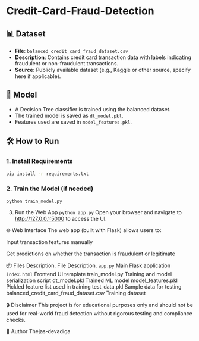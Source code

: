 # Credit-Card-Fraud-Detection


## 📊 Dataset

- **File**: `balanced_credit_card_fraud_dataset.csv`
- **Description**: Contains credit card transaction data with labels indicating fraudulent or non-fraudulent transactions.
- **Source**: Publicly available dataset (e.g., Kaggle or other source, specify here if applicable).

## 🧠 Model

- A Decision Tree classifier is trained using the balanced dataset.
- The trained model is saved as `dt_model.pkl`.
- Features used are saved in `model_features.pkl`.

## 🛠️ How to Run

### 1. Install Requirements

```bash
pip install -r requirements.txt
```
### 2. Train the Model (if needed)
```python train_model.py```

3. Run the Web App
```python app.py```
Open your browser and navigate to http://127.0.0.1:5000 to access the UI.

🌐 Web Interface
The web app (built with Flask) allows users to:

Input transaction features manually

Get predictions on whether the transaction is fraudulent or legitimate

📦 Files Description.
File	Description.
```app.py```	Main Flask application
```index.html```	Frontend UI template
train_model.py	Training and model serialization script
dt_model.pkl	Trained ML model
model_features.pkl	Pickled feature list used in training
test_data.pkl	Sample data for testing
balanced_credit_card_fraud_dataset.csv	Training dataset

🔒 Disclaimer
This project is for educational purposes only and should not be used for real-world fraud detection without rigorous testing and compliance checks.

📌 Author
Thejas-devadiga
